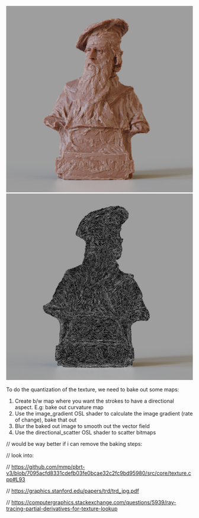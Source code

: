![](https://github.com/zpelgrims/directionalscatter/blob/master/wip_001.png?raw=true)
![](https://github.com/zpelgrims/directionalscatter/blob/master/wip_001_expl.jpg?raw=true)

To do the quantization of the texture, we need to bake out some maps:

1. Create b/w map where you want the strokes to have a directional aspect. E.g: bake out curvature map
2. Use the image_gradient OSL shader to calculate the image gradient (rate of change), bake that out
3. Blur the baked out image to smooth out the vector field
4. Use the directional_scatter OSL shader to scatter bitmaps


// would be way better if i can remove the baking steps:

// look into:

//  https://github.com/mmp/pbrt-v3/blob/7095acfd8331cdefb03fe0bcae32c2fc9bd95980/src/core/texture.cpp#L93

//  https://graphics.stanford.edu/papers/trd/trd_jpg.pdf

//  https://computergraphics.stackexchange.com/questions/5939/ray-tracing-partial-derivatives-for-texture-lookup
